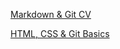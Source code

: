 [Markdown & Git CV](https://valentine909.github.io/rsschool-cv/cv)

[HTML, CSS & Git Basics](https://valentine909.github.io/rsschool-cv/)